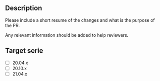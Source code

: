 ## Description

Please include a short resume of the changes and what is the purpose of the PR.

Any relevant information should be added to help reviewers.

## Target serie

- [ ] 20.04.x
- [ ] 20.10.x
- [ ] 21.04.x
